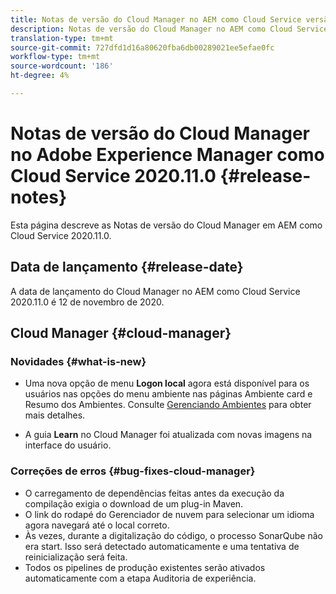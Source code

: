 ```yaml
---
title: Notas de versão do Cloud Manager no AEM como Cloud Service versão 2020.11.0
description: Notas de versão do Cloud Manager no AEM como Cloud Service versão 2020.11.0
translation-type: tm+mt
source-git-commit: 727dfd1d16a80620fba6db00289021ee5efae0fc
workflow-type: tm+mt
source-wordcount: '186'
ht-degree: 4%

---
```



# Notas de versão do Cloud Manager no Adobe Experience Manager como Cloud Service 2020.11.0 {#release-notes}

Esta página descreve as Notas de versão do Cloud Manager em AEM como Cloud Service 2020.11.0.

## Data de lançamento {#release-date}

A data de lançamento do Cloud Manager no AEM como Cloud Service 2020.11.0 é 12 de novembro de 2020.

## Cloud Manager {#cloud-manager}

### Novidades {#what-is-new}

* Uma nova opção de menu **Logon local** agora está disponível para os usuários nas opções do menu ambiente nas páginas Ambiente card e Resumo dos Ambientes.
Consulte [Gerenciando Ambientes](/help/implementing/cloud-manager/manage-environments.md##login-locally) para obter mais detalhes.

* A guia **Learn** no Cloud Manager foi atualizada com novas imagens na interface do usuário.

### Correções de erros {#bug-fixes-cloud-manager}

* O carregamento de dependências feitas antes da execução da compilação exigia o download de um plug-in Maven.
* O link do rodapé do Gerenciador de nuvem para selecionar um idioma agora navegará até o local correto.
* Às vezes, durante a digitalização do código, o processo SonarQube não era start. Isso será detectado automaticamente e uma tentativa de reinicialização será feita.
* Todos os pipelines de produção existentes serão ativados automaticamente com a etapa Auditoria de experiência.